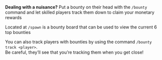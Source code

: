 **Dealing with a nuisance?** Put a bounty on their head with the `/bounty` command and let skilled players track them down to claim your monetary rewards

Located at `/spawn` is a bounty board that can be used to view the current 6 top bounties

You can also track players with bounties by using the command `/bounty track <player>`.                      
Be careful, they’ll see that you’re tracking them when you get close! 
